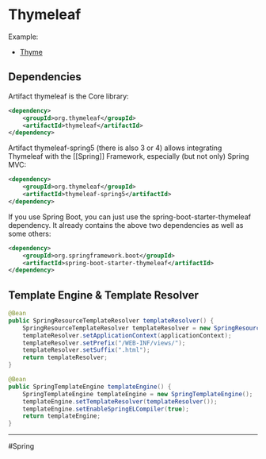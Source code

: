 # Thymeleaf
Example:
- [Thyme](http://localhost:8080/conference/thyme)

## Dependencies
Artifact thymeleaf is the Core library:
```xml
<dependency>
    <groupId>org.thymeleaf</groupId>
    <artifactId>thymeleaf</artifactId>
</dependency>
```

Artifact thymeleaf-spring5 (there is also 3 or 4) allows integrating Thymeleaf with the [[Spring]] Framework,
especially (but not only) Spring MVC:
```xml
<dependency>
    <groupId>org.thymeleaf</groupId>
    <artifactId>thymeleaf-spring5</artifactId>
</dependency>
```

If you use Spring Boot, you can just use the spring-boot-starter-thymeleaf dependency.
It already contains the above two dependencies as well as some others:
```xml
<dependency>
    <groupId>org.springframework.boot</groupId>
    <artifactId>spring-boot-starter-thymeleaf</artifactId>
</dependency>
```

## Template Engine & Template Resolver
```java
@Bean
public SpringResourceTemplateResolver templateResolver() {
    SpringResourceTemplateResolver templateResolver = new SpringResourceTemplateResolver();
    templateResolver.setApplicationContext(applicationContext);
    templateResolver.setPrefix("/WEB-INF/views/");
    templateResolver.setSuffix(".html");
    return templateResolver;
}

@Bean
public SpringTemplateEngine templateEngine() {
    SpringTemplateEngine templateEngine = new SpringTemplateEngine();
    templateEngine.setTemplateResolver(templateResolver());
    templateEngine.setEnableSpringELCompiler(true);
    return templateEngine;
}
```


---
#Spring 